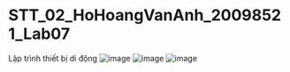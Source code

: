 # STT_02_HoHoangVanAnh_20098521_Lab07
Lập trình thiết bị di động 
![image](https://github.com/yw07761/STT_02_HoHoangVanAnh_20098521_Lab07/assets/89188722/855c1ab0-94d5-4436-a358-89cea3269596)
![image](https://github.com/yw07761/STT_02_HoHoangVanAnh_20098521_Lab07/assets/89188722/f1756664-c882-4154-b086-1e06189a8581)
![image](https://github.com/yw07761/STT_02_HoHoangVanAnh_20098521_Lab07/assets/89188722/5e4cd22c-dca5-4dc9-a50e-fa3522c4d5db)

